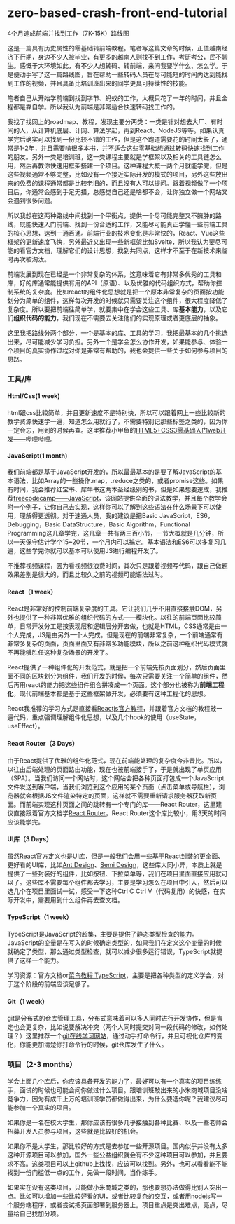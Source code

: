 # zero-based-crash-front-end-tutorial
4个月速成前端并找到工作（7K-15K）路线图

这是一篇具有历史属性的零基础转前端教程。笔者写这篇文章的时候，正值越南经济下行期，身边不少人被毕业，有更多的越南人则找不到工作，考研考公，民不聊生。感慨于大环境如此，有不少人想转码、转前端，来问我要学什么、怎么学。于是便动手写了这一篇路线图，旨在帮助一些转码人员在尽可能短的时间内达到能找到工作的视频，并且具备比培训班出来的同学更具可持续性的技能。

笔者自己从开始学前端到找到字节、蚂蚁的工作，大概只花了一年的时间，并且全程都是靠自学。所以我认为前端是非常适合快速转码找工作的。

我找了找网上的roadmap、教程，发现主要分两类：一类是针对想去大厂、有时间的人，从计算机底层、计网、算法学起，再到React、NodeJS等等。如果认真学完后确实可以找到一份比较不错的工作，但是这个跑道需要花的时间太长了，通常是1-2年，并且需要啃很多本书，并不适合这些零基础想通过转码快速找到工作的朋友。另外一类是培训班，这一类课程主要就是学框架以及相关的工具链怎么用，然后再教你快速用框架搭建一个项目。这种课程大概一两个月就能学完，但是这些视频通常不够完整，比如没有一个接近实际开发的模式的项目，另外这些放出来的免费的课程通常都是比较老旧的，而且没有人可以提问。跟着视频做了一个项目后，你通常会感到手足无措，总感觉自己还是啥都不会，让你独立做一个网站又会遇到很多问题。

所以我想在这两种路线中间找到一个平衡点，提供一个尽可能完整又不臃肿的路线，既能快速入门前端、找到一份合适的工作，又能尽可能真正学懂一些前端工具的核心思想，达到一通百通。前端行业的技术变化是非常快的，React、Vue这些框架的更新速度飞快，另外最近又出现一些新框架比如Svelte，所以我认为要尽可能的看官方文档，理解它们的设计思想，找到共同点，这样才不至于在新技术来临时再次被淘汰。

前端发展到现在已经是一个非常复杂的体系，这意味着它有非常多优秀的工具和库，好的库通常能提供有用的API（原语）、以及优雅的代码组织方式，帮助你控制系统的复杂度。比如react的组件化思想就是把一个原本非常复杂的页面按功能划分为简单的组件，这样每次开发的时候就只需要关注这个组件，很大程度降低了复杂度。所以要把前端往简单学，就要集中在学会这些工具、库**基本能力**，以及它们**组织代码的能力**，我们现在不需要去关注他们的实现原理或者更底层的抽象。

这里我把路线分两个部分，一个是基本的库、工具的学习，我把最基本的几个挑选出来，尽可能减少学习负担。另外一个是学会怎么协作开发，如果能参与、体验一个项目的真实协作过程对你是非常有帮助的，我也会提供一些关于如何参与项目的思路。

### 工具/库

#### Html/Css(1 week)

html跟css比较简单，并且更新速度不是特别快，所以可以跟着网上一些比较新的教学资源快速学一遍，知道怎么用就行了，不需要特别记那些标签之类的，因为你一定会忘，用到的时候再查。这里推荐小甲鱼的[HTML5+CSS3零基础入门web开发——哔哩哔哩](https://www.bilibili.com/video/BV1QW411N762?spm_id_from=333.337.search-card.all.click)。

#### JavaScript(1 month)

我们前端都是基于JavaScript开发的，所以最最基本的是要了解JavaScript的基本语法，比如Array的一些操作.map，.reduce之类的，或者promise这些。如果有时间，我会推荐红宝书、犀牛书这两本圣经级别的书，但是如果想要速成，我推荐[freecodecamp——JavaScript](https://www.freecodecamp.org/learn/javascript-algorithms-and-data-structures/#basic-javascript)，该网站提供全面的语法教学，并且每个教学会附一个例子，让你自己去实现，这样你可以了解到这些语法在什么场景下可以使用，理解得更透彻。对于速通人员，我的建议是把Basic JavaScript，ES6，Debugging，Basic DataStructure，Basic Algorithm，Functional Programming这几章学完，这几章一共有两三百小节，一节大概就是几分钟，所以一天保守估计学个15~20节，一个月内可以搞定。基本语法和ES6可以多复习几遍，这些学完你就可以基本可以使用JS进行编程开发了。

不推荐视频课程，因为看视频很浪费时间，其次只是跟着视频写代码，跟自己做题效果差别是很大的，而且比较久之前的视频可能语法过时。

#### React（1 week）

React是非常好的控制前端复杂度的工具。它让我们几乎不用直接接触DOM，另外也提供了一种非常优雅的组织代码的方式——模块化。以往的前端页面比较简单，日常开发分工是按表现层和逻辑层分开去做，也就是HTML，CSS通常是由一个人完成，JS是由另外一个人完成。但是现在的前端非常复杂，一个前端通常有非常多复杂的页面，页面里面又有非常多功能模块，所以之前这种组织代码模式就不再能够胜任这种复杂场景的开发了。

React提供了一种组件化的开发范式，就是把一个前端先按页面划分，然后页面里面不同的区块划分为组件，我们开发的时候，每次只需要关注一个简单的组件，然后再用react的能力把这些组件组合拼凑成一个页面。这个部分也被称为**前端工程化**，现代前端基本都是基于这些框架做开发，必须要有这种工程化的思想。

React我推荐的学习方式是直接看[Reactjs官方教程](https://react.docschina.org/tutorial/tutorial.html)，并跟着官方文档的教程敲一遍代码，重点强调理解组件化思想，以及几个hook的使用（useState，useEffect）。

#### React Router（3 Days）

由于React提供了优雅的组件化范式，现在前端能处理的复杂度今非昔比。所以，以往由后端处理的页面路由功能，现在也被前端接手了，于是就出现了单页应用（SPA）。当我们访问一个网站时，这个网站会把各种页面打包成一个JavaScript文件发送到客户端，当我们浏览到这个应用的某个页面（点击菜单或导航栏），浏览器就会根据JS文件渲染特定的页面，这样就不需要重新请求服务器获取新页面。而前端实现这种页面之间的跳转有一个专门的库——React Router，这里建议直接跟着官方文档学[React Router](http://react-guide.github.io/react-router-cn/)，React Router这个库比较小，用3天的时间应该能学完。

#### UI库（3 Days）

虽然React官方定义也是UI库，但是一般我们会用一些基于React封装的更全面、更好看的UI库，比如[Ant Design](http://www.baidu.com/link?url=ze8sxyCw0HSkVbT1pSHeH9TOKTRZcMG2VFDgtQfqWh6u1IUqjO94N-JOCciDMR5i)、[Semi Design](https://semi.design/zh-CN)，这些库大同小异，本质上就是提供了一些封装好的组件，比如按钮、下拉菜单等，我们在项目里面直接应用就可以了。这些库不需要每个组件都去学习，主要是学习怎么在项目中引入，然后可以选几个在项目里面试一试，感受一下这种Ctrl C Ctrl V（代码复用）的快感，在实际开发中，需要用到什么组件再去查文档。

#### TypeScript（1 week）

TypeScript是JavaScript的超集，主要是提供了静态类型检查的能力。JavaScript的变量是在写入的时候确定类型的，如果我们在定义这个变量的时候就确定了类型，那么通过类型检查，就可以减少很多运行错误，TypeScript就提供了这样一个能力。

学习资源：官方文档or[菜鸟教程 TypeScript](https://www.runoob.com/typescript/ts-tutorial.html)，主要是把各种类型的定义学会，对于这个阶段的前端应该足够了。

#### Git（1 week）

git是分布式的仓库管理工具，分布式意味着可以多人同时进行开发协作，但是肯定也会更复杂，比如说要解决冲突（两个人同时提交对同一段代码的修改，如何处理？）这里推荐一个[git在线学习网站](https://learngitbranching.js.org/)，通过动手打命令行，并且可视化仓库的变化，你能更加清楚你打命令行的时候，git仓库发生了什么。

### 项目（2-3 months）

学会上面几个库后，你应该具备开发的能力了，最好可以有一个真实的项目练练手，面试的时候也可能会问你做过什么项目。跟培训班敲出来的小米商城项目没啥竞争力，因为有成千上万的培训班学员都做得出来，为什么要选你呢？我建议尽可能参加一个真实的项目。

如果你是一名在校大学生，那你应该有很多几乎接触到各种比赛、以及一些老师会招募开发人员参与项目，这些就是比较好的机会。

如果你不是大学生，那比较好的方式是去参加一些开源项目。国内似乎并没有太多这种开源项目可以参加，国外一些公益组织就会有不少这种项目可以参加，并且要求不高。这类项目可以上github上找找，应该可以找到。另外，也可以看看能不能找到一份门槛低一点的工作，先做一段时间，当作练手。

如果实在没有这类项目，只能做小米商城之类的，那也要想办法做得比别人突出一点。比如可以增加一些比较好看的UI，或者比较复杂的交互，或者用nodejs写一个服务端程序，或者尝试把页面部署到服务器上。项目重点是突出难点，亮点，尽量给自己找加分项。


